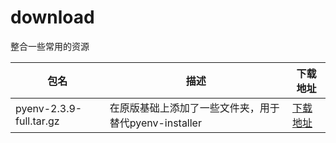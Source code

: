 # download

整合一些常用的资源

| 包名 | 描述 | 下载地址 | 
| - | - | - |
| pyenv-2.3.9-full.tar.gz | 在原版基础上添加了一些文件夹，用于替代pyenv-installer | [下载地址](https://github.com/mouday/download/releases/download/upload/pyenv-2.3.9-full.tar.gz) |
